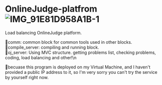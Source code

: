 # OnlineJudge-platfrom![IMG_91E81D958A1B-1](https://user-images.githubusercontent.com/98464437/188676966-cd3e2d2d-45ac-4919-8dfc-337ac14ae476.jpeg)

Load balancing OnlineJudge platform.



🍏comm: common block for common tools used in other blocks.                                        
🍊compile_server: compiling and running block.                                                 
🍉oj_server: Using MVC structure. getting problems list, checking problems, coding, load balancing and other!\n


👀becuase this program is deployed on my Virtual Machine, and I haven't provided a public IP address to it, so I'm very sorry you can't try the service by yourself right now.
